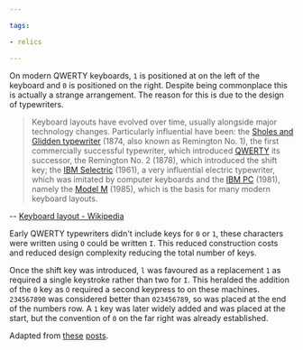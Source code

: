 ```yaml
---

tags:

- relics

---
```

On modern QWERTY keyboards, `1` is positioned at on the left of the keyboard and `0` is positioned on the right.  Despite being commonplace this is actually a strange arrangement.  The reason for this is due to the design of typewriters.

>Keyboard layouts have evolved over time, usually alongside major technology changes. Particularly influential have been: the [Sholes and Glidden typewriter](https://en.wikipedia.org/wiki/Sholes_and_Glidden_typewriter "Sholes and Glidden typewriter") (1874, also known as Remington No. 1), the first commercially successful typewriter, which introduced [QWERTY](https://en.wikipedia.org/wiki/QWERTY "QWERTY") its successor, the Remington No. 2 (1878), which introduced the shift key; the [IBM Selectric](https://en.wikipedia.org/wiki/IBM_Selectric "IBM Selectric") (1961), a very influential electric typewriter, which was imitated by computer keyboards and the [IBM PC](https://en.wikipedia.org/wiki/IBM_PC "IBM PC") (1981), namely the [Model M](https://en.wikipedia.org/wiki/Model_M "Model M") (1985), which is the basis for many modern keyboard layouts.

-- [Keyboard layout - Wikipedia](https://en.wikipedia.org/wiki/Keyboard_layout#History)

Early QWERTY typewriters didn't include keys for `0` or `1`, these characters were written using `O` could be written `I`.   This reduced construction costs and reduced design complexity reducing the total number of keys.

Once the shift key was introduced, `l` was favoured as a replacement `1` as required a single keystroke rather than two for `I`.  This heralded the addition of the `0` key as `O` required a second keypress to on these machines.  `234567890` was considered better than `023456789`, so was placed at the end of the numbers row.  A `1` key was later widely added and was placed at the start, but the convention of `0` on the far right was already established.

Adapted from [these](https://www.reddit.com/r/explainlikeimfive/comments/35kfo0/eli5_why_does_0_come_after_9_on_the_keyboard_and/cr5f93y/) [posts](https://ux.stackexchange.com/questions/76446/why-is-the-0-next-to-9-not-next-to-1).
